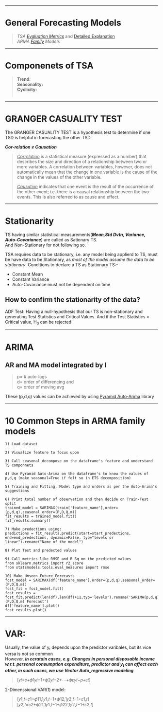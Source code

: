 ___
# General Forecasting Models
> *TSA [Evaluation Metrics](https://github.com/juspreet51/templates/blob/master/TSA_Jose/08_General%20Forecasting%20Models/TSA_Evaluation_Metrics.ipynb)* and [Detailed Explanation](https://medium.com/@joydeepubuntu/common-metrics-for-time-series-analysis-f3ca4b29fe42) <br>
> *ARMA [Family](https://github.com/juspreet51/templates/tree/master/TSA_Jose/08_General%20Forecasting%20Models) Models* <br>
____

# Componenets of TSA
> **Trend:**<br>
> **Seasonality:** <br>
> **Cyclicity:** <br>
> <br>
___

# GRANGER CASUALITY TEST
The GRANGER CASUALITY TEST is a hypothesis test to determine if one TSD is helpful in forecasting the other TSD.

***Cor-relation ≠ Causation***

> <ins>*Correlation*</ins> is a statistical measure (expressed as a number) that describes the size and direction of a relationship between two or more variables. A correlation between variables, however, does not automatically mean that the change in one variable is the cause of the change in the values of the other variable.
>
> <ins>*Causation*</ins> indicates that one event is the result of the occurrence of the other event; i.e. there is a causal relationship between the two events. This is also referred to as cause and effect.
___
# Stationarity
TS having similar statistical measurements(***Mean,Std Dvtn, Variance, Auto-Covariance***) are called as Sationary TS. <br>
And Non-Stationary for not following so.

TSA requires data to be stationary, i.e. any model being applierd to TS, must be have data to be Stationary, as *most of the model assume the data to be stationary*.
Conditions to declare a TS as Stationary TS:-
- Constant Mean <br>
- Constant Variance <br>
- Auto-Covariance must not be dependent on time  <br>

## How to confirm the stationarity of the data?
ADF Test: Having a null-hypothesis that our TS is non-stationary and generating Test Statistics and Critical Values. And if the Test Statistics < Critical value, H<sub>0</sub> can be rejected
___

# ARIMA
## AR and MA model integrated by I
> p= # auto-lags <br>
> d= order of differencing and <br>
> q= order of moving avg

These (p,d,q) values can be achieved by using [Pyramid Auto-Arima](https://github.com/juspreet51/templates/blob/master/TSA_Jose/08_General%20Forecasting%20Models/64_ARIMA.ipynb) library

___
# 10 Common Steps in ARMA family models
```
1) Load dataset

2) Visualize feature to focus upon

3) Call seasonal_decompose on the dataframe's feature and understand TS componnets

4) Use Pyramid Auto-Arima on the dataframe's to know the values of p,d,q (make seasonal=True if felt so in ETS decomposition)

5) Training and Fitting, Model type and orders as per the Auto-Arima's suggestions

6) Print total number of observation and then decide on Train-Test split
trained_model = SARIMAX(train['feature_name'],order=(p,d,q),seasonal_order=(P,D,Q,m))
fit_results = trained_model.fit()
fit_results.summary()

7) Make predections using:
predictions = fit_results.predict(start=start_predections, end=end_predections, dynamic=False, typ="levels or linear").rename("Name of the model")

8) Plot Test and predected values

9) Call metrics like RMSE and R Sq on the predicted values
from sklearn.metrics import r2_score
from statsmodels.tools.eval_measures import rmse

10) Make Unseen Future Forecasts
fcst_model = SARIMAX(df['feature_name'],order=(p,d,q),seasonal_order=(P,D,Q,m))
fcst_fit = fcst_model.fit()
fcst_results = fcst_fit.predict(len(df),len(df)+11,typ='levels').rename('SARIMA(p,d,q)(P,D,Q,m) Forecast')
df['feature_name'].plot()
fcst_results.plot()
```
___
# VAR: 
Usually, the value of y<sub>t</sub> depends upon the predictor varibales, but its vice versa is not so common <br>
However, ___in ceratain cases, e.g. Changes in personal disposable income w.r.t. personal consumption expenditure, predictor and y<sub>t</sub> can affect each other, in such cases, we use Vector Auto_regressive modeling___
> \[𝑦𝑡=𝑐+𝜙1𝑦𝑡−1+𝜙2𝑦𝑡−2+⋯+𝜙𝑝𝑦𝑡−𝑝+𝜀𝑡\]

2-Dimenssional VAR(1) model:
> \[𝑦1,𝑡=𝑐1+𝜙11,1𝑦1,𝑡−1+𝜙12,1𝑦2,𝑡−1+𝜀1,𝑡\] <br>
> \[𝑦2,𝑡=𝑐2+𝜙21,1𝑦1,𝑡−1+𝜙22,1𝑦2,𝑡−1+𝜀2,𝑡\] <br>


